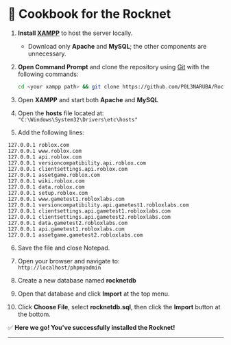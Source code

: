 # 🧪 Cookbook for the Rocknet

1. **Install [XAMPP](https://www.apachefriends.org/index.html)** to host the server locally.  
   - Download only **Apache** and **MySQL**; the other components are unnecessary.

2. **Open Command Prompt** and clone the repository using [Git](https://git-scm.com/) with the following commands:
   ```bash
   cd <your xampp path> && git clone https://github.com/P0L3NARUBA/Rocknet && ren htdocs htdocs-alt && ren Rocknet htdocs
   ```

3. Open **XAMPP** and start both **Apache** and **MySQL**

4. Open the **hosts** file located at:  
   `"C:\Windows\System32\Drivers\etc\hosts"`

5. Add the following lines:

```
127.0.0.1 roblox.com  
127.0.0.1 www.roblox.com  
127.0.0.1 api.roblox.com  
127.0.0.1 versioncompatibility.api.roblox.com  
127.0.0.1 clientsettings.api.roblox.com  
127.0.0.1 assetgame.roblox.com  
127.0.0.1 wiki.roblox.com  
127.0.0.1 data.roblox.com  
127.0.0.1 setup.roblox.com  
127.0.0.1 www.gametest1.robloxlabs.com  
127.0.0.1 versioncompatibility.api.gametest1.robloxlabs.com  
127.0.0.1 clientsettings.api.gametest1.robloxlabs.com  
127.0.0.1 clientsettings.api.gametest2.robloxlabs.com  
127.0.0.1 data.gametest2.robloxlabs.com  
127.0.0.1 api.gametest1.robloxlabs.com  
127.0.0.1 assetgame.gametest2.robloxlabs.com  
```

6. Save the file and close Notepad.

7. Open your browser and navigate to:  
   `http://localhost/phpmyadmin`

8. Create a new database named **rocknetdb**

9. Open that database and click **Import** at the top menu.

10. Click **Choose File**, select **rocknetdb.sql**, then click the **Import** button at the bottom.

✅ **Here we go! You've successfully installed the Rocknet!**

---